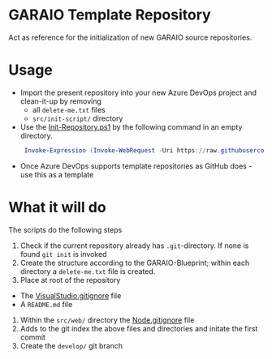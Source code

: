 # GARAIO Template Repository
Act as reference for the initialization of new GARAIO source repositories.

# Usage
- Import the present repository into your new Azure DevOps project and clean-it-up by removing
  - all `delete-me.txt` files
  - `src/init-script/` directory
- Use the [Init-Repository.ps1](/src/init-script/Init-Repository.ps1) by the following command in an empty directory.
  ```powershell
   Invoke-Expression (Invoke-WebRequest -Uri https://raw.githubusercontent.com/garaio/garaiotemplaterepo/main/src/init-script/Init-Repository.ps1)
  ```
- Once Azure DevOps supports template repositories as GitHub does - use this as a template

# What it will do

The scripts do the following steps

1. Check if the current repository already has `.git`-directory. If none is found `git init` is invoked
1. Create the structure according to the GARAIO-Blueprint; within each directory a `delete-me.txt` file is created.
1. Place at root of the repository
  - The [VisualStudio.gitignore](https://raw.githubusercontent.com/github/gitignore/main/VisualStudio.gitignore) file
  - A `README.md` file
1. Within the `src/web/` directory the [Node.gitignore](https://raw.githubusercontent.com/github/gitignore/main/Node.gitignore) file
1. Adds to the git index the above files and directories and initate the first commit
1. Create the `develop/` git branch

